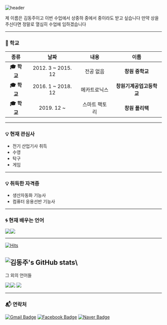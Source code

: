 
![header](https://capsule-render.vercel.app/api?type=wave&color=438CB5&height=300&section=header&text=Wellcome&fontSize=90&fontColor=FFFFFF)


제 이름은 김동주이고 이번 수업에서 상중하 중에서 중이라도 받고 싶습니다
만약 상을 주신다면 정말로 열심히 수업에 임하겠습니다

---

### :purple_heart: 학교

| **종류** | **날짜** | **내용** | **이름** |
|:--------:|:--------:|:--------:|:--------:|
| **:mortar_board: 학교** | 2012. 3 ~ 2015. 12 | 전공 없음 | **창원 중학교** |
| **:mortar_board: 학교** | 2016. 1 ~ 2018. 12 | 메카트로닉스 | **창원기계공업고등학교** |
| **:mortar_board: 학교** | 2019. 12 ~ | 스마트 팩토리 | **창원 폴리택** |
---

### :bulb: 현재 관심사
- 전기 산업기사 취득
- 수영
- 탁구
- 게임
---

### :bulb: 취득한 자격증
- 생산자동화 기능사
- 컴퓨터 응용선반 기능사

---
### :cyclone: 현재 배우는 언어 
<img src="https://img.shields.io/badge/Python-3776AB?style=for-the-badge&logo=Python&logoColor=white"><img src="https://img.shields.io/badge/C++-00599C?style=for-the-badge&logo=C++&logoColor=black">

---
[![Hits](https://hits.seeyoufarm.com/api/count/incr/badge.svg?url=https%3A%2F%2Fgithub.com%2FdongjuKimd&count_bg=%2379C83D&title_bg=%23555555&icon=&icon_color=%23E7E7E7&title=hits&edge_flat=false)](https://hits.seeyoufarm.com)

![김동주's GitHub stats](https://github-readme-stats.vercel.app/api?username=kim-dongju&show_icons=true&theme=radical)\
---
그 외의 언어들

<img src="http://mazandi.herokuapp.com/api?handle={java}&theme=warm"/><img src="http://mazandi.herokuapp.com/api?handle={c#}&theme=cold"/>
<img src="http://mazandi.herokuapp.com/api?handle={c++}&theme=dark"/>




---


### :mailbox_with_mail: 연락처
[![Gmail Badge](https://img.shields.io/badge/Gmail-d14836?style=flat-square&logo=Gmail&logoColor=white&link=mailto:dongju0320@gmail.com)](mailto:dongju0320@gmail.com) [![Facebook Badge](https://img.shields.io/badge/facebook-1877f2?style=flat-square&logo=facebook&logoColor=white&link=https://)](https://www.facebook.com/)
[![Naver Badge](https://img.shields.io/badge/Naver-03C75A?style=flat-square&logo=Naver&logoColor=white&link=mailto:rlaehdwn0320@naver.com)](mailto:rlaehdwn0320@naver.com)














